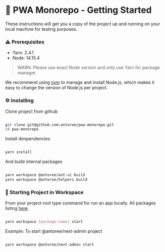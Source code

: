 # 🏁 PWA Monorepo - Getting Started

These instructions will get you a copy of the project up and running on your local machine for testing purposes.

### ⚠️ Prerequisites

- Yarn: 2.4.1
- Node: 14.15.4

> WARN: Please use exact Node version and only use Yarn for package manager.

We recommend using [nvm](https://github.com/nvm-sh/nvm#installing-and-updating) to manage and install Node.js, which makes it easy to change the version of Node.js per project.

### ⚙️ Installing

Clone project from github

```sh

git clone git@github.com:antoree/pwa-monorepo.git
cd pwa-monorepo

```

Install denpendencies

```sh

yarn install

```

And build internal packages

```sh

yarn workspace @antoree/ant-ui build
yarn workspace @antoree/helpers build


```

### 🎉 Starting Project in Workspace

From your project root type command for run an app locally.
All packages listing [here](../README.md#packages).

```sh

yarn workspace [package-name] start

```

Example: To start @antoree/next-admin project

```sh

yarn workspace @antoree/next-admin start

```
